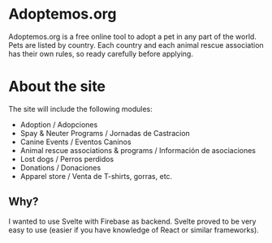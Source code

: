 # Adoptemos.org

Adoptemos.org is a free online tool to adopt a pet in any part of the world. Pets are listed by country. Each country and each animal rescue association has their own rules, so ready carefully before applying.

# About the site

The site will include the following modules:

- Adoption / Adopciones
- Spay & Neuter Programs / Jornadas de Castracion
- Canine Events / Eventos Caninos
- Animal rescue associations & programs / Información de asociaciones
- Lost dogs / Perros perdidos
- Donations / Donaciones
- Apparel store / Venta de T-shirts, gorras, etc.

## Why?

I wanted to use Svelte with Firebase as backend. Svelte proved to be very easy to use (easier if you have knowledge of React or similar frameworks).
